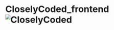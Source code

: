 # CloselyCoded_frontend![CloselyCoded](https://user-images.githubusercontent.com/21310455/150866715-9d56a3f3-ce9b-40ae-b983-b2185763d224.png)

